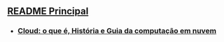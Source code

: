 

## [README Principal](../README.md)

- ### [Cloud: o que é, História e Guia da computação em nuvem](claud.md)